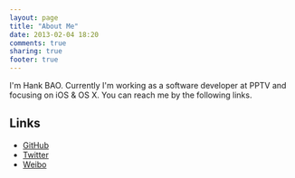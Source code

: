 ```yaml
---
layout: page
title: "About Me"
date: 2013-02-04 18:20
comments: true
sharing: true
footer: true
---
```

<p>I'm Hank BAO. Currently I'm working as a software developer at PPTV and focusing on iOS & OS X. You can reach me by the following links.</p>

## Links
- <a href="https://github.com/hankbao">GitHub</a>
- <a href="https://twitter.com/hankbao">Twitter</a>
- <a href="http://weibo.com/hankbao">Weibo</a>
